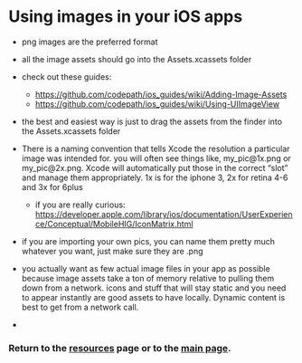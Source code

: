 # Using images in your iOS apps
- png images are the preferred format
- all the image assets should go into the Assets.xcassets folder
 - check out these guides:  
    - https://github.com/codepath/ios_guides/wiki/Adding-Image-Assets
    - https://github.com/codepath/ios_guides/wiki/Using-UIImageView
 - the best and easiest way is just to drag the assets from the finder into the Assets.xcassets folder

- There is a naming convention that tells Xcode the resolution a particular image was intended for. you will often see things like, my_pic<i></i>@1x.png or my_pic<i></i>@2x.png. Xcode will automatically put those in the correct “slot” and manage them appropriately. 1x is for the iphone 3, 2x for retina 4-6 and 3x for 6plus
  - if you are really curious:
https://developer.apple.com/library/ios/documentation/UserExperience/Conceptual/MobileHIG/IconMatrix.html

- if you are importing your own pics, you can name them pretty much whatever you want, just make sure they are .png

- you actually want as few actual image files in your app as possible because image assets take a ton of memory relative to pulling them down from a network. icons and stuff that will stay static and you need to appear instantly are good assets to have locally. Dynamic content is best to get from a network call.

- 

### Return to the [resources](resources.md) page or to the [main page](README.md).
